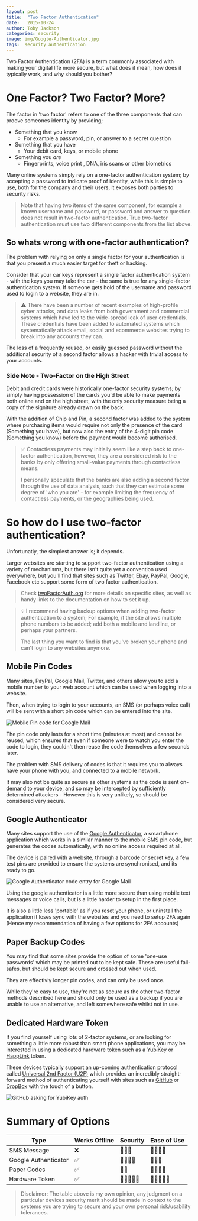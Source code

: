 ```yaml
---
layout: post
title:  "Two Factor Authentication"
date:   2015-10-24
author: Toby Jackson
categories: security
image: img/Google-Authenticator.jpg
tags:  security authentication  
---
```


Two Factor Authentication (2FA) is a term commonly associated with making your digital life more secure, but what does it mean, how does it typically work, and why should you bother?

# One Factor? Two Factor? More?

The factor in 'two factor' refers to one of the three components that can proove someones identity by providing;

* Something that you know
    * For example a password, pin, or answer to a secret question
* Something that you have
    * Your debit card, keys, or mobile phone
* Something you _are_
    * Fingerprints, voice print , DNA, iris scans or other biometrics

Many online systems simply rely on a one-factor authentication system; by accepting a password to indicate proof of identity, while this is simple to use, both for the company and their users, it exposes both parties to security risks.

> Note that having two items of the same component, for example a known username and password, or password and answer to question does not result in two-factor authentication. True two-factor authentication must use two different components from the list above.

## So whats wrong with one-factor authentication?

The problem with relying on only a single factor for your authentication is that you present a much easier target for theft or hacking.

Consider that your car keys represent a single factor authentication system - with the keys you may take the car - the same is true for any single-factor authentication system. If someone gets hold of the username and password used to login to a website, they are in.

> :warning: There have been a number of recent examples of high-profile cyber attacks, and data leaks from both government and commercial systems which have led to the wide-spread leak of user credentials. These credentials have been added to automated systems which systematically attack email, social and ecommerce websites trying to break into any accounts they can.

The loss of a frequently reused, or easily guessed password without the additional security of a second factor allows a hacker with trivial access to your accounts.


### Side Note - Two-Factor on the High Street

Debit and credit cards were historically one-factor security systems; by simply having possession of the cards you'd be able to make payments both online and on the high street, with the only security measure being a copy of the signiture already drawn on the back.

With the addition of Chip and Pin, a second factor was added to the system where purchasing items would require not only the presence of the card (Something you have), but now also the entry of the 4-digit pin code (Something you know) before the payment would become authorised.

> :white_check_mark: Contactless payments may initially seem like a step back to one-factor authentication, however, they are a considered risk to the banks by only offering small-value payments through contactless means. 
> 
> I personally speculate that the banks are also adding a second factor through the use of data analysis, such that they can estimate some degree of 'who you are' - for example limiting the frequency of contactless payments, or the geographies being used. 


# So how do I use two-factor authentication?

Unfortunatly, the simplest answer is; it depends.

Larger websites are starting to support two-factor authentication using a variety of mechanisms, but there isn't quite yet a convention used everywhere, but you'll find that sites such as Twitter, Ebay, PayPal, Google, Facebook etc support some form of two factor authentication.

> Check [twoFactorAuth.org](https://twofactorauth.org/) for more details on specific sites, as well as handy links to the documentation on how to set it up.

> :bulb: I recommend having backup options when adding two-factor authentication to a system; For example, if the site allows multiple phone numbers to be added; add both a mobile and landline, or perhaps your partners.
> 
> The last thing you want to find is that you've broken your phone and can't login to any websites anymore.


## Mobile Pin Codes

Many sites, PayPal, Google Mail, Twitter, and others allow you to add a mobile number to your web account which can be used when logging into a website.

Then, when trying to login to your accounts, an SMS (or perhaps voice call) will be sent with a short pin code which can be entered into the site.

![Mobile Pin code for Google Mail](img/2fa_mobile_sms.png)

The pin code only lasts for a short time (minutes at most) and cannot be reused, which ensures that even if someone were to watch you enter the code to login, they couldn't then reuse the code themselves a few seconds later.

The problem with SMS delivery of codes is that it requires you to always have your phone with you, and connected to a mobile network.

It may also not be quite as secure as other systems as the code is sent on-demand to your device, and so may be intercepted by sufficiently determined attackers - However this is very unlikely, so should be considered very secure.

## Google Authenticator

Many sites support the use of the [Google Authenticator](https://en.wikipedia.org/wiki/Google_Authenticator), a smartphone application which works in a similar manner to the mobile SMS pin code, but generates the codes automatically, with no online access required at all.

The device is paired with a website, through a barcode or secret key, a few test pins are provided to ensure the systems are synchronised, and its ready to go.

![Google Authenticator code entry for Google Mail](img/2fa_google_auth.png)

Using the google authenticator is a little more secure than using mobile text messages or voice calls, but is a little harder to setup in the first place.

It is also a little less 'portable' as if you reset your phone, or uninstall the application it loses sync with the websites and you need to setup 2FA again (Hence my recommendation of having a few options for 2FA accounts)

## Paper Backup Codes

You may find that some sites provide the option of some 'one-use passwords' which may be printed out to be kept safe. These are useful fail-safes, but should be kept secure and crossed out when used.

They are effectivly longer pin codes, and can only be used once.

While they're easy to use, they're not as secure as the other two-factor methods described here and should only be used as a backup if you are unable to use an alternative, and left somewhere safe whilst not in use. 

## Dedicated Hardware Token

If you find yourself using lots of 2-factor systems, or are looking for something a little more robust than smart phone applications, you may be interested in using a dedicated hardware token such as a [YubiKey](https://www.yubico.com/why-yubico/for-individuals/) or [HappLink](http://www.happlink.com/fr/products.html) token.

These devices typically support an up-coming authentication protocol called [Universal 2nd Factor (U2F)](https://en.wikipedia.org/wiki/Universal_2nd_Factor) which provides an incredibly straight-forward method of authenticating yourself with sites such as [GitHub](https://github.com/blog/2071-github-supports-universal-2nd-factor-authentication) or [DropBox](https://blogs.dropbox.com/dropbox/2015/08/u2f-security-keys/) with the touch of a button.

![GitHub asking for YubiKey auth](img/2fa_github_yubikey.png)


# Summary of Options

| Type                 | Works Offline      | Security                            | Ease of Use                         |
|----------------------|--------------------|-------------------------------------|-------------------------------------|
| SMS Message          | :x:                | :star2::star2::star2:               | :star2::star2::star2::star2:        |
| Google Authenticator | :white_check_mark: | :star2::star2::star2::star2:        | :star2::star2::star2:               |
| Paper Codes          | :white_check_mark: | :star2::star2:                      | :star2::star2::star2::star2:        |
| Hardware Token       | :white_check_mark: | :star2::star2::star2::star2::star2: | :star2::star2::star2::star2::star2: |

> Disclaimer: The table above is my own opinion, any judgment on a particular devices security merit should be made in context to the systems you are trying to secure and your own personal risk/usability tolerances.